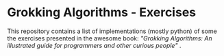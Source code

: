 # Grokking Algorithms - Exercises

This repository contains a list of implementations (mostly python) of some the exercises presented in the awesome book: *"Grokking Algorithms: An illustrated guide for programmers and other curious people"* .